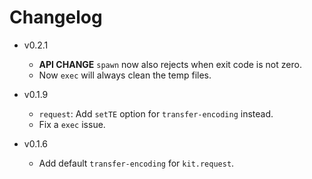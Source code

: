 # Changelog

- v0.2.1

  - **API CHANGE** `spawn` now also rejects when exit code is not zero.
  - Now `exec` will always clean the temp files.

- v0.1.9

  - `request`: Add `setTE` option for `transfer-encoding` instead.
  - Fix a `exec` issue.

- v0.1.6

  - Add default `transfer-encoding` for `kit.request`.
